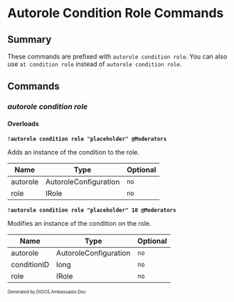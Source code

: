 ﻿Autorole Condition Role Commands
================================
## Summary
These commands are prefixed with `autorole condition role`. You can also use `at condition role` instead of `autorole condition role`.

## Commands
### *autorole condition role*
#### Overloads
**`!autorole condition role "placeholder" @Moderators`**

Adds an instance of the condition to the role.

| Name | Type | Optional |
| --- | --- | --- |
| autorole | AutoroleConfiguration | `no` |
| role | IRole | `no` |

**`!autorole condition role "placeholder" 10 @Moderators`**

Modifies an instance of the condition on the role.

| Name | Type | Optional |
| --- | --- | --- |
| autorole | AutoroleConfiguration | `no` |
| conditionID | long | `no` |
| role | IRole | `no` |

<sub><sup>Generated by DIGOS.Ambassador.Doc</sup></sub>